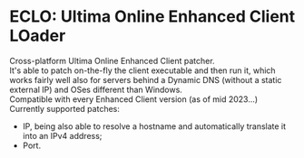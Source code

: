 # ECLO: Ultima Online Enhanced Client LOader
Cross-platform Ultima Online Enhanced Client patcher.<br>
It's able to patch on-the-fly the client executable and then run it, which works fairly well also for servers behind a Dynamic DNS (without a static external IP) and OSes different than Windows.
<br>Compatible with every Enhanced Client version (as of mid 2023...)
<br>Currently supported patches:
* IP, being also able to resolve a hostname and automatically translate it into an IPv4 address;
* Port.